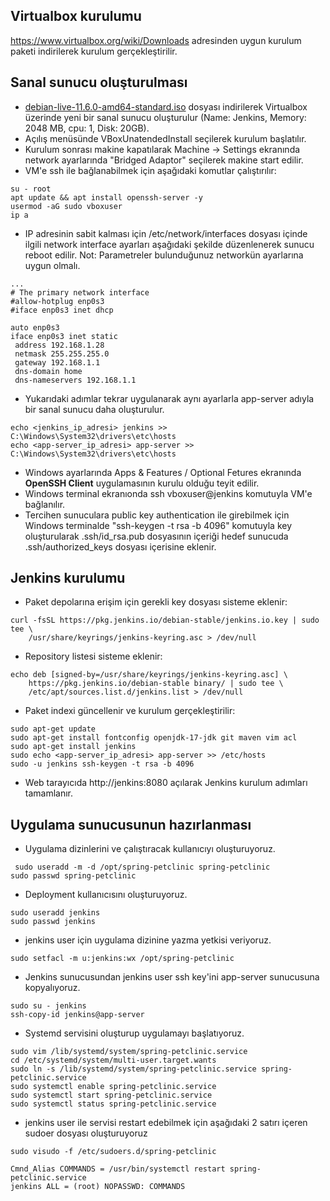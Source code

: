 ## Virtualbox kurulumu
https://www.virtualbox.org/wiki/Downloads adresinden uygun kurulum paketi indirilerek kurulum gerçekleştirilir.

## Sanal sunucu oluşturulması
- [debian-live-11.6.0-amd64-standard.iso](https://cdimage.debian.org/debian-cd/current-live/amd64/iso-hybrid/debian-live-11.6.0-amd64-standard.iso) dosyası indirilerek Virtualbox üzerinde yeni bir sanal sunucu oluşturulur (Name: Jenkins, Memory: 2048 MB, cpu: 1, Disk: 20GB).
- Açılış menüsünde VBoxUnatendedInstall seçilerek kurulum başlatılır.
- Kurulum sonrası makine kapatılarak Machine -> Settings ekranında network ayarlarında "Bridged Adaptor" seçilerek makine start edilir.
- VM'e ssh ile bağlanabilmek için aşağıdaki komutlar çalıştırılır:

~~~
su - root
apt update && apt install openssh-server -y
usermod -aG sudo vboxuser
ip a
~~~

- IP adresinin sabit kalması için /etc/network/interfaces dosyası içinde ilgili network interface ayarları aşağıdaki şekilde düzenlenerek sunucu reboot edilir. Not: Parametreler bulunduğunuz networkün ayarlarına uygun olmalı.   
~~~
...
# The primary network interface
#allow-hotplug enp0s3
#iface enp0s3 inet dhcp

auto enp0s3
iface enp0s3 inet static
 address 192.168.1.28
 netmask 255.255.255.0
 gateway 192.168.1.1
 dns-domain home
 dns-nameservers 192.168.1.1
~~~

- Yukarıdaki adımlar tekrar uygulanarak aynı ayarlarla app-server adıyla bir sanal sunucu daha oluşturulur.

~~~
echo <jenkins_ip_adresi> jenkins >> C:\Windows\System32\drivers\etc\hosts
echo <app-server_ip_adresi> app-server >> C:\Windows\System32\drivers\etc\hosts
~~~

- Windows ayarlarında Apps & Features / Optional Fetures ekranında __OpenSSH Client__ uygulamasının kurulu olduğu teyit edilir.
- Windows terminal ekranıonda ssh vboxuser@jenkins komutuyla VM'e bağlanılır.
- Tercihen sunuculara public key authentication ile girebilmek için Windows terminalde "ssh-keygen -t rsa -b 4096" komutuyla key oluşturularak .ssh/id_rsa.pub dosyasının içeriği hedef sunucuda .ssh/authorized_keys dosyası içerisine eklenir. 


## Jenkins kurulumu

- Paket depolarına erişim için gerekli key dosyası sisteme eklenir:
~~~
curl -fsSL https://pkg.jenkins.io/debian-stable/jenkins.io.key | sudo tee \
    /usr/share/keyrings/jenkins-keyring.asc > /dev/null
~~~

- Repository listesi sisteme eklenir:
~~~
echo deb [signed-by=/usr/share/keyrings/jenkins-keyring.asc] \
    https://pkg.jenkins.io/debian-stable binary/ | sudo tee \
    /etc/apt/sources.list.d/jenkins.list > /dev/null
~~~

- Paket indexi güncellenir ve kurulum gerçekleştirilir:
~~~
sudo apt-get update
sudo apt-get install fontconfig openjdk-17-jdk git maven vim acl
sudo apt-get install jenkins
sudo echo <app-server_ip_adresi> app-server >> /etc/hosts
sudo -u jenkins ssh-keygen -t rsa -b 4096
~~~

- Web tarayıcıda http://jenkins:8080 açılarak Jenkins kurulum adımları tamamlanır.


## Uygulama sunucusunun hazırlanması

- Uygulama dizinlerini ve çalıştıracak kullanıcıyı oluşturuyoruz.
~~~
 sudo useradd -m -d /opt/spring-petclinic spring-petclinic
sudo passwd spring-petclinic
~~~

- Deployment kullanıcısını oluşturuyoruz. 
~~~
sudo useradd jenkins
sudo passwd jenkins
~~~

- jenkins user için uygulama dizinine yazma yetkisi veriyoruz. 
~~~
sudo setfacl -m u:jenkins:wx /opt/spring-petclinic
~~~


- Jenkins sunucusundan jenkins user ssh key'ini app-server sunucusuna kopyalıyoruz. 
~~~
sudo su - jenkins
ssh-copy-id jenkins@app-server
~~~

- Systemd servisini oluşturup uygulamayı başlatıyoruz.
~~~
sudo vim /lib/systemd/system/spring-petclinic.service
cd /etc/systemd/system/multi-user.target.wants
sudo ln -s /lib/systemd/system/spring-petclinic.service spring-petclinic.service
sudo systemctl enable spring-petclinic.service
sudo systemctl start spring-petclinic.service
sudo systemctl status spring-petclinic.service
~~~

- jenkins user ile servisi restart edebilmek için aşağıdaki 2 satırı içeren sudoer dosyası oluşturuyoruz    
~~~
sudo visudo -f /etc/sudoers.d/spring-petclinic 
~~~

~~~
Cmnd_Alias COMMANDS = /usr/bin/systemctl restart spring-petclinic.service
jenkins ALL = (root) NOPASSWD: COMMANDS
~~~



